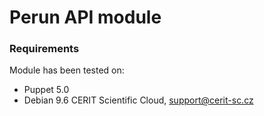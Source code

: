 # Perun API module 

### Requirements
Module has been tested on:
* Puppet 5.0
* Debian 9.6
CERIT Scientific Cloud, <support@cerit-sc.cz>

